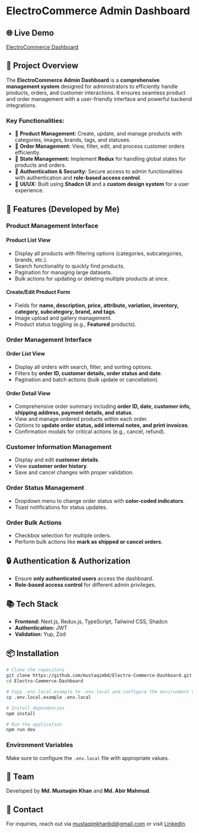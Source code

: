# ElectroCommerce Admin Dashboard
## 🌐 Live Demo
[ElectroCommerce Dashboard](https://electrocommerce.dashboard.mustaqim.site)

## 📝 Project Overview

The **ElectroCommerce Admin Dashboard** is a **comprehensive management system** designed for administrators to efficiently handle products, orders, and customer interactions. It ensures seamless product and order management with a user-friendly interface and powerful backend integrations.

### **Key Functionalities:**
- 🔹 **Product Management:** Create, update, and manage products with categories, images, brands, tags, and statuses.
- 🔹 **Order Management:** View, filter, edit, and process customer orders efficiently.
- 🔹 **State Management:** Implement **Redux** for handling global states for products and orders.
- 🔹 **Authentication & Security:** Secure access to admin functionalities with authentication and **role-based access control**.
- 🔹 **UI/UX:** Built using **Shadcn UI** and a **custom design system** for a user experience.

## 🚀 Features (Developed by Me)

### **Product Management Interface**

#### **Product List View**
- Display all products with filtering options (categories, subcategories, brands, etc.).
- Search functionality to quickly find products.
- Pagination for managing large datasets.
- Bulk actions for updating or deleting multiple products at once.

#### **Create/Edit Product Form**
- Fields for **name, description, price, attribute, variation, inventory, category, subcategory,  brand, and tags**.
- Image upload and gallery management.
- Product status toggling (e.g., **Featured** products).

### **Order Management Interface**

#### **Order List View**
- Display all orders with search, filter, and sorting options.
- Filters by **order ID, customer details, order status and date**.
- Pagination and batch actions (bulk update or cancellation).

#### **Order Detail View**
- Comprehensive order summary including **order ID, date, customer info, shipping address, payment details, and status**.
- View and manage ordered products within each order.
- Options to **update order status, add internal notes, and print invoices**.
- Confirmation modals for critical actions (e.g., cancel, refund).

### **Customer Information Management**
- Display and edit **customer details**.
- View **customer order history**.
- Save and cancel changes with proper validation.

### **Order Status Management**
- Dropdown menu to change order status with **color-coded indicators**.
- Toast notifications for status updates.

### **Order Bulk Actions**
- Checkbox selection for multiple orders.
- Perform bulk actions like **mark as shipped or cancel orders**.

## 🔒 Authentication & Authorization
- Ensure **only authenticated users** access the dashboard.
- **Role-based access control** for different admin privileges.
  

## 📚 Tech Stack
- **Frontend:** Next.js, Redux.js, TypeScript, Tailwind CSS, Shadcn
- **Authentication:** JWT
- **Validation:** Yup, Zod

## 📦 Installation
```sh
# Clone the repository
git clone https://github.com/mustaqimbd/Electro-Commerce-Dashboard.git
cd Electro-Commerce-Dashboard

# Copy .env.local.example to .env.local and configure the environment variables
cp .env.local.example .env.local

# Install dependencies
npm install

# Run the application
npm run dev
```
### Environment Variables
Make sure to configure the `.env.local` file with appropriate values.

## 👥 Team

Developed by **Md. Mustaqim Khan** and **Md. Abir Mahmud**.

## 📧 Contact

For inquiries, reach out via [mustaqimkhanbd@gmail.com](mailto:mustaqimkhanbd@gmail.com) or visit [LinkedIn](https://www.linkedin.com/in/mustaqimbd/).
